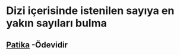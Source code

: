 # Dizi içerisinde istenilen sayıya en yakın sayıları bulma

## [Patika](https://www.patika.dev/tr) -Ödevidir
